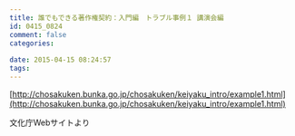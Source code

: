 ```yaml
---
title: 誰でもできる著作権契約：入門編　トラブル事例１ 講演会編
id: 0415_0824
comment: false
categories:
   
date: 2015-04-15 08:24:57
tags:
---
```


[http://chosakuken.bunka.go.jp/chosakuken/keiyaku_intro/example1.html](http://chosakuken.bunka.go.jp/chosakuken/keiyaku_intro/example1.html)

文化庁Webサイトより